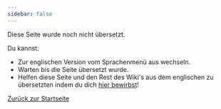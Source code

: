 ```yaml
---
sidebar: false
---
```


Diese Seite wurde noch nicht übersetzt.

Du kannst:

- Zur englischen Version vom Sprachenmenü aus wechseln.
- Warten bis die Seite übersetzt wurde.
- Helfen diese Seite und den Rest des Wiki's aus dem englischen zu übersetzten indem du dich [hier bewirbst](https://forms.gle/e3BqA3poMjESARe76)!

[Zurück zur Startseite](/de/)
